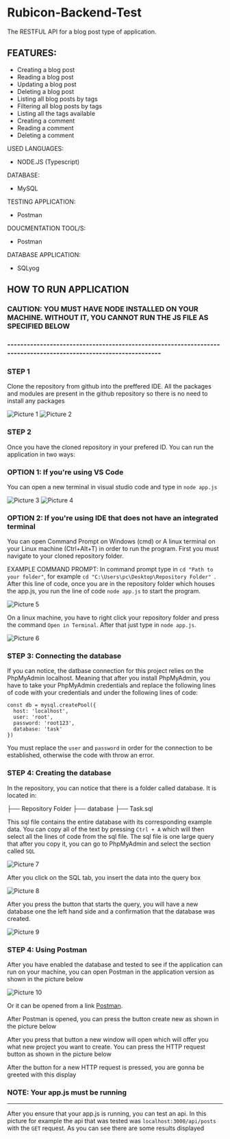 # Rubicon-Backend-Test
The RESTFUL API for a blog post type of application.

## FEATURES:
- Creating a blog post
- Reading a blog post
- Updating a blog post
- Deleting a blog post
- Listing all blog posts by tags
- Filtering all blog posts by tags
- Listing all the tags available
- Creating a comment 
- Reading a comment
- Deleting a comment

USED LANGUAGES:
- NODE.JS (Typescript)

DATABASE:
- MySQL

TESTING APPLICATION:
- Postman

DOUCMENTATION TOOL/S:
- Postman

DATABASE APPLICATION:
- SQLyog

## HOW TO RUN APPLICATION

### CAUTION: YOU MUST HAVE NODE INSTALLED ON YOUR MACHINE. WITHOUT IT, YOU CANNOT RUN THE JS FILE AS SPECIFIED BELOW
### ----------------------------------------------------------------------------------------------------------------
### STEP 1

Clone the repository from github into the preffered IDE. All the packages and modules are present in the github repository so there is no need to install any packages

![Picture 1](https://user-images.githubusercontent.com/76923830/205899246-e063d210-4374-4810-820a-24aef862d9dd.JPG)
![Picture 2](https://user-images.githubusercontent.com/76923830/205899408-9ad180ab-51f7-4490-8556-aa22687e24e2.JPG)

### STEP 2

Once you have the cloned repository in your prefered ID. You can run the application in two ways:

### OPTION 1: If you're using VS Code

You can open a new terminal in visual studio code and type in ``` node app.js ```

![Picture 3](https://user-images.githubusercontent.com/76923830/205900803-d0be475f-b13a-4746-acbf-be6553f83457.png)
![Picture 4](https://user-images.githubusercontent.com/76923830/205900827-8f3a981f-43a9-44dc-b0af-4fee2d89f68c.JPG)

### OPTION 2: If you're using IDE that does not have an integrated terminal

You can open Command Prompt on Windows (cmd) or A linux terminal on your Linux machine (Ctrl+Alt+T) in order to run the program. First you must navigate to your cloned repository folder.

EXAMPLE COMMAND PROMPT: In command prompt type in ``` cd "Path to your folder" ```, for example ```cd "C:\Users\pc\Desktop\Repository Folder" ```. After this line of code, once you are in the repository folder which houses the app.js, you run the line of code ``` node app.js ``` to start the program.

![Picture 5](https://user-images.githubusercontent.com/76923830/205904425-bdf9cd78-af6a-4c23-b785-30bb3c591f55.JPG)

On a linux machine, you have to right click your repository folder and press the command ``` Open in Terminal ```. After that just type in ``` node app.js ```.

![Picture 6](https://user-images.githubusercontent.com/76923830/205904445-44082d90-3541-4e76-8900-a40ca653033d.png)

### STEP 3: Connecting the database

If you can notice, the datbase connection for this project relies on the PhpMyAdmin localhost. Meaning that after you install PhpMyAdmin, you have to take your PhpMyAdmin credentials and replace the following lines of code with your credentials and under the following lines of code:
```
const db = mysql.createPool({
  host: 'localhost',
  user: 'root',
  password: 'root123',
  database: 'task'
})

```
You must replace the ``` user ``` and ``` password ``` in order for the connection to be established, otherwise the code with throw an error.

### STEP 4: Creating the database

In the repository, you can notice that there is a folder called database. It is located in:

├── Repository Folder
    ├── database
        ├── Task.sql

This sql file contains the entire database with its corresponding example data. You can copy all of the text by pressing ``` Ctrl + A ``` which will then select all the lines of code from the sql file. The sql file is one large query that after you copy it, you can go to PhpMyAdmin and select the section called ``` SQL ```

![Picture 7](https://user-images.githubusercontent.com/76923830/205908927-a378d9cd-b270-4313-81b7-bb0e9ece4aad.JPG)

After you click on the SQL tab, you insert the data into the query box

![Picture 8](https://user-images.githubusercontent.com/76923830/205908931-ba132817-6996-4d89-9692-98a32430ef4a.JPG)

After you press the button that starts the query, you will have a new database one the left hand side and a confirmation that the database was created.

![Picture 9](https://user-images.githubusercontent.com/76923830/205908936-2e4e4e24-24eb-4f8f-9d87-fa872ba9b67c.JPG)

### STEP 4: Using Postman

After you have enabled the database and tested to see if the application can run on your machine, you can open Postman in the application version as shown in the picture below

![Picture 10](https://user-images.githubusercontent.com/76923830/205910324-d3951a11-8c92-456e-8b6c-971c2e62c959.JPG)

Or it can be opened from a link [Postman](https://postman.com).

After Postman is opened, you can press the button create new as shown in the picture below



After you press that button a new window will open which will offer you what new project you want to create. You can press the HTTP request button as shown in the picture below



After the button for a new HTTP request is pressed, you are gonna be greeted with this display



### NOTE: Your app.js must be running
---------------------------------------------------
After you ensure that your app.js is running, you can test an api. In this picture for example the api that was tested was ``` localhost:3000/api/posts ``` with the ``` GET ``` request. As you can see there are some results displayed

